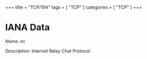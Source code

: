 +++
title = "TCP/194"
tags = [ "TCP" ]
categories = [ "TCP" ]
+++

# IANA Data

_Name:_ irc

_Description:_ Internet Relay Chat Protocol

